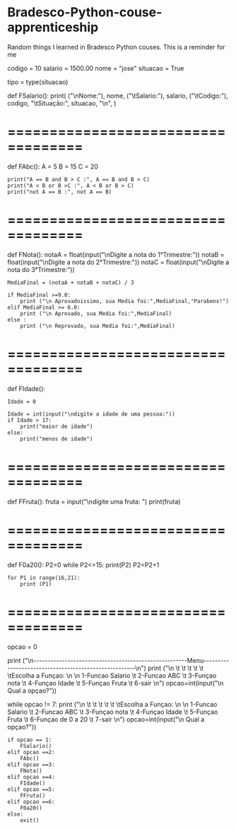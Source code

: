 # Bradesco-Python-couse-apprenticeship

Random things I learned in Bradesco Python couses. This is a reminder for me 





codigo = 10
salario = 1500.00
nome = "jose"
situacao = True

tipo = type(situacao)

def FSalario():
    print(
    ("\nNome:"),
    nome,
    ("\tSalario:"),
    salario,
    ("\tCodigo:"),
    codigo,
    "\tSituação:",
    situacao,
    "\n",
)


# ===================================
def FAbc():
    A = 5
    B = 15
    C = 20

    print("A == B and B > C :", A == B and B > C)
    print("A < B or B >C :", A < B or B > C)
    print("not A == B :", not A == B)


# ===================================
def FNota():
    notaA = float(input("\nDigite a nota do 1°Trimestre:"))
    notaB = float(input("\nDigite a nota do 2°Trimestre:"))
    notaC = float(input("\nDigite a nota do 3°Trimestre:"))

    MediaFinal = (notaA + notaB + notaC) / 3

    if MediaFinal >=9.0: 
        print ("\n Aprovadoissimo, sua Media foi:",MediaFinal,"Parabens!")
    elif MediaFinal >= 6.0:
        print ("\n Aprovado, sua Media foi:",MediaFinal)
    else :
        print ("\n Reprovado, sua Media foi:",MediaFinal)


# ===================================
def FIdade():

    Idade = 0

    Idade = int(input("\ndigite a idade de uma pessoa:"))
    if Idade > 17:
        print("maior de idade")
    else:
        print("menos de idade")


# ===================================
def FFruta():
    fruta = input("\ndigite uma fruta: ")
    print(fruta)

# ===================================
def F0a20():
    P2=0
    while P2<=15:
        print(P2)
        P2=P2+1 

    for P1 in range(16,21):
        print (P1)
 

# ===================================
opcao = 0
    
print ("\n------------------------------------------------------Menu------------------------------------------------------\n")
print ("\n  \t \t \t \t \t \tEscolha a Funçao: \n \n 1-Funcao Salario \t 2-Funcao ABC \t 3-Funçao nota \t 4-Funçao Idade \t 5-Funçao Fruta \t 6-sair \n")
opcao=int(input("\n Qual a opçao?"))

while opcao != 7:
    print ("\n  \t \t \t \t \t \tEscolha a Funçao: \n \n 1-Funcao Salario \t 2-Funcao ABC \t 3-Funçao nota \t 4-Funçao Idade \t 5-Funçao Fruta \t 6-Funçao de 0 a 20 \t 7-sair \n")
    opcao=int(input("\n Qual a opçao?"))

    if opcao == 1:
        FSalario()
    elif opcao ==2:
        FAbc()
    elif opcao ==3:
        FNota()
    elif opcao ==4:
        FIdade()
    elif opcao ==5:
        FFruta()
    elif opcao ==6:
        F0a20()
    else:
        exit()

